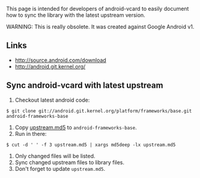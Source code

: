 This page is intended for developers of android-vcard to easily document how to sync the library with the latest upstream version.

WARNING: This is really obsolete. It was created against Google Android v1.

## Links ##

  * http://source.android.com/download
  * http://android.git.kernel.org/

## Sync android-vcard with latest upstream ##

  1. Checkout latest android code:
```
$ git clone git://android.git.kernel.org/platform/frameworks/base.git android-frameworks-base
```
  1. Copy [upstream.md5](http://code.google.com/p/android-vcard/source/browse/trunk/android-vcard/upstream.md5) to `android-frameworks-base`.
  1. Run in there:
```
$ cut -d ' ' -f 3 upstream.md5 | xargs md5deep -lx upstream.md5
```
  1. Only changed files will be listed.
  1. Sync changed upstream files to library files.
  1. Don't forget to update `upstream.md5`.